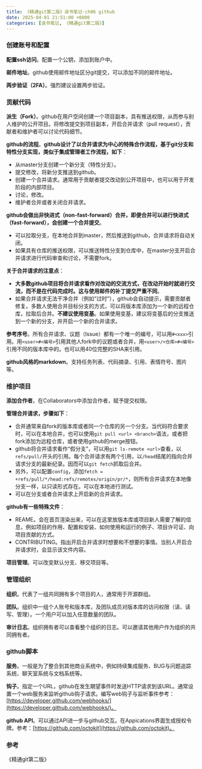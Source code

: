 ```yaml
---
title: 《精通git第二版》读书笔记·ch06 github
date: 2025-04-01 21:51:00 +0800
categories: [读书笔记, 《精通git第二版》]
---
```


### 创建账号和配置

**配置ssh访问**。配置一个公钥，添加到账户中。

**邮件地址**。github使用邮件地址区分git提交，可以添加不同的邮件地址。

**两步验证（2FA）**。强烈建议设置两步验证。

### 贡献代码

**派生（Fork）**。github在用户空间创建一个项目副本，具有推送权限，从而参与别人维护的公开项目。将修改提交到项目副本，开启合并请求（pull request），贡献者和维护者可以讨论代码细节。

**github的流程**。**github设计了以合并请求为中心的特殊合作流程，基于git分支和特性分支实现，类似于集成管理者工作流程，如下**：
- 从master分支创建一个新分支（特性分支）。
- 提交修改，将新分支推送到github。
- 创建一个合并请求。通常用于贡献者提交改动到公开项目中，也可以用于开发阶段的内部项目。
- 讨论，修改。
- 维护者合并或者关闭合并请求。

**github会做出非快进式（non-fast-forward）合并，即便合并可以进行快进式（fast-forward），会创建一个合并提交**。
- 可以拉取分支，在本地合并到master，然后推送到github，合并请求将自动关闭。
- 如果具有仓库的推送权限，可以推送特性分支到仓库中，在master分支开启合并请求进行代码审查和讨论，不需要fork。

**关于合并请求的注意点**：
- **大多数github项目将合并请求看作对改动的交流方式，在改动开始时就进行交流，而不是在代码完成时。这与使用邮件的补丁提交严重不同**。
- 如果合并请求无法干净合并（例如“过时”），github会自动提示，需要贡献者修复。多数人使用合并目标分支的方式，可以将版本库添加为一个新的远程仓库，拉取后合并。**不建议使用变基**。如果使用变基，建议将变基后的分支推送到一个新的分支，并开启一个新的合并请求。

**参考序号**。所有合并请求、议题（Issue）都有一个唯一的编号，可以用`#<xxx>`引用。用`<user>#<编号>`引用其他人fork中的议题或者合并，用`<user>/<仓库>#<编号>`引用不同的版本库中的。也可以用40位完整的SHA来引用。

**github风格的markdown**。支持任务列表、代码摘录、引用、表情符号、图片等。

### 维护项目

**添加合作者**。在Collaborators中添加合作者，赋予提交权限。

**管理合并请求，步骤如下**：
- 合并通常来自fork的版本库或者同一个仓库的另一个分支。当代码符合要求时，可以在本地合并，也可以使用`git pull <url> <branch>`语法，或者把fork添加为远程仓库，或者使用github的merge按钮。
- github将合并请求看作“假分支”，可以用`git ls-remote <url>`查看，以`refs/pull/`开头的引用。每个合并请求有两个引用，以`/head`结尾的指向合并请求分支的最新纪录。因而可以`git fetch`抓取后合并。
- 另外，可以配置`config`，添加`fetch = +refs/pull/*/head:refs/remotes/origin/pr/*`，则所有合并请求在本地像分支一样，以只读形式存在。可以在本地进行测试。
- 可以在分支或者合并请求上开启新的合并请求。

**github有一些特殊文件**：
- REAME。会在首页渲染出来，可以在这里放版本库或项目新人需要了解的信息，例如项目的作用、配置和安装、如何使用和运行的例子、项目许可证、向项目贡献的方式。
- CONTRIBUTING。指出开启合并请求时想要和不想要的事情。当别人开启合并请求时，会显示该文件内容。

**项目管理**。可以改变默认分支、移交项目等。

### 管理组织

**组织**。代表了一组共同拥有多个项目的人，通常用于开源群组。

**团队**。组织中一组个人账号和版本库，及团队成员对版本库的访问权限（读、读写、管理）。一个用户可以加入任意数量的团队。

**审计日志**。组织拥有者可以查看整个组织的日志。可以邀请其他用户作为组织的共同拥有者。

### github脚本

**服务**。一般是为了整合到其他商业系统中，例如持续集成服务、BUG与问题追踪系统、聊天室系统与文档系统等。

**钩子**。指定一个URL，github在发生期望事件时发送HTTP请求到该URL。通常设置一个web服务来监听github钩子请求。编写web钩子与监听事件参考：[https://developer.github.com/webhooks/](https://developer.github.com/webhooks/)。

**github API**。可以通过API进一步与github交互。在Appications界面生成授权令牌。参考：[https://github.com/octokit](https://github.com/octokit)。

### 参考

《精通git第二版》
